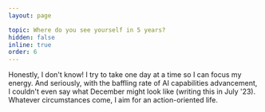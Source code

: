 ```yaml
---
layout: page

topic: Where do you see yourself in 5 years?
hidden: false
inline: true
order: 6
---
```


Honestly, I don't know! I try to take one day at a time so I can focus my energy. And seriously, with the baffling rate of AI capabilities advancement, I couldn't even say what December might look like (writing this in July '23). Whatever circumstances come, I aim for an action-oriented life.

